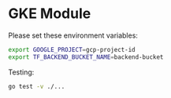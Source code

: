 # GKE Module

Please set these environment variables: 

```sh
export GOOGLE_PROJECT=gcp-project-id
export TF_BACKEND_BUCKET_NAME=backend-bucket
```

Testing:

```sh
go test -v ./...
```
